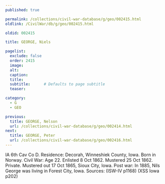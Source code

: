 ```yaml
---
published: true

permalink: /collections/civil-war-database/g/geo/002415.html
oldlink: /CivilWar/db/g/geo/002415.html

oldid: 002415

title: GEORGE, Niels

pagelist:
  exclude: false
  order: 2415
  image: 
  alt:
  caption:
  title:
  subtitle:      # Defaults to page subtitle
  teaser:

category: 
  - G 
  - GEO

previous:
  title: GEORGE, Nelson
  url: /collections/civil-war-database/g/geo/002414.html  
next:
  title: GEORGE, Peter
  url: /collections/civil-war-database/g/geo/002416.html   
---
```

IA 6th Cav Co D. Residence: Decorah, Winneshiek County, Iowa. Born in Norway. Civil War: Age 22. Enlisted 8 Oct 1862. Mustered 25 Oct 1862. Private. Mustered out 17 Oct 1865, Sioux City, Iowa. Post war: In 1885, Nils George was living in Forest City, Iowa. Sources: (ISW-IV p1168) (XSS Iowa p202)
